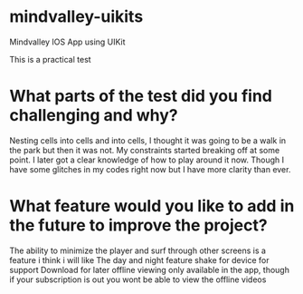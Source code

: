 # mindvalley-uikits

Mindvalley IOS App using UIKit

This is a practical test



# What parts of the test did you find challenging and why?

Nesting cells into cells and into cells, I thought it was going to be a walk in the park but then it was not. My constraints started breaking off at some point. I later got a clear knowledge of how to play around it now. Though I have some glitches in my codes right now but I have more clarity than ever.

# What feature would you like to add in the future to improve the project?

The ability to minimize the player and surf through other screens is a feature i think i will like
The day and night feature
shake for device for support 
Download for later offline viewing only available in the app, though if your subscription is out you wont be able to view the offline videos
